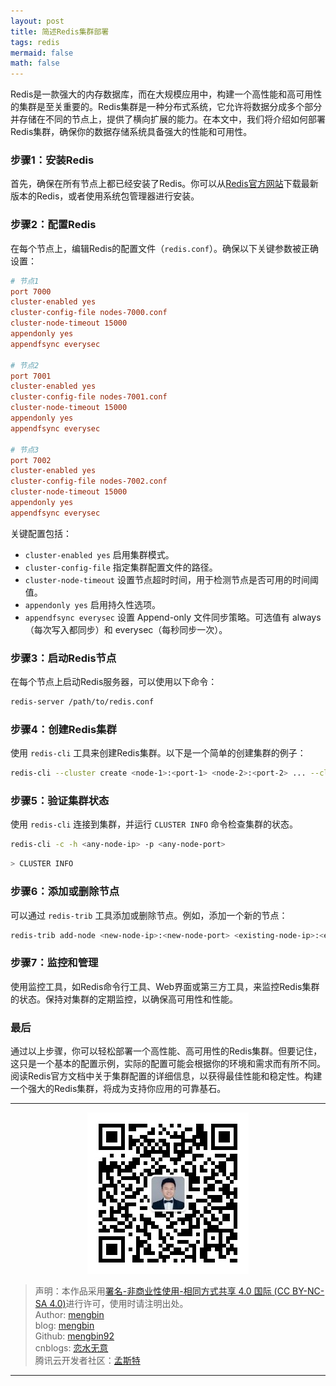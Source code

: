 ```yaml
---
layout: post
title: 简述Redis集群部署
tags: redis 
mermaid: false
math: false
---  
```


Redis是一款强大的内存数据库，而在大规模应用中，构建一个高性能和高可用性的集群是至关重要的。Redis集群是一种分布式系统，它允许将数据分成多个部分并存储在不同的节点上，提供了横向扩展的能力。在本文中，我们将介绍如何部署Redis集群，确保你的数据存储系统具备强大的性能和可用性。

### 步骤1：安装Redis

首先，确保在所有节点上都已经安装了Redis。你可以从[Redis官方网站](https://redis.io/download)下载最新版本的Redis，或者使用系统包管理器进行安装。

### 步骤2：配置Redis

在每个节点上，编辑Redis的配置文件（`redis.conf`）。确保以下关键参数被正确设置：

```conf
# 节点1
port 7000
cluster-enabled yes
cluster-config-file nodes-7000.conf
cluster-node-timeout 15000
appendonly yes
appendfsync everysec

# 节点2
port 7001
cluster-enabled yes
cluster-config-file nodes-7001.conf
cluster-node-timeout 15000
appendonly yes
appendfsync everysec

# 节点3
port 7002
cluster-enabled yes
cluster-config-file nodes-7002.conf
cluster-node-timeout 15000
appendonly yes
appendfsync everysec
```

关键配置包括：

- `cluster-enabled yes` 启用集群模式。
- `cluster-config-file` 指定集群配置文件的路径。
- `cluster-node-timeout` 设置节点超时时间，用于检测节点是否可用的时间阈值。
- `appendonly yes` 启用持久性选项。
- `appendfsync everysec` 设置 Append-only 文件同步策略。可选值有 always（每次写入都同步）和 everysec（每秒同步一次）。

### 步骤3：启动Redis节点

在每个节点上启动Redis服务器，可以使用以下命令：

```bash
redis-server /path/to/redis.conf
```

### 步骤4：创建Redis集群

使用 `redis-cli` 工具来创建Redis集群。以下是一个简单的创建集群的例子：

```bash
redis-cli --cluster create <node-1>:<port-1> <node-2>:<port-2> ... --cluster-replicas <num_replicas>
```

### 步骤5：验证集群状态

使用 `redis-cli` 连接到集群，并运行 `CLUSTER INFO` 命令检查集群的状态。

```bash
redis-cli -c -h <any-node-ip> -p <any-node-port>
```

```bash
> CLUSTER INFO
```

### 步骤6：添加或删除节点

可以通过 `redis-trib` 工具添加或删除节点。例如，添加一个新的节点：

```bash
redis-trib add-node <new-node-ip>:<new-node-port> <existing-node-ip>:<existing-node-port>
```

### 步骤7：监控和管理

使用监控工具，如Redis命令行工具、Web界面或第三方工具，来监控Redis集群的状态。保持对集群的定期监控，以确保高可用性和性能。

### 最后

通过以上步骤，你可以轻松部署一个高性能、高可用性的Redis集群。但要记住，这只是一个基本的配置示例，实际的配置可能会根据你的环境和需求而有所不同。阅读Redis官方文档中关于集群配置的详细信息，以获得最佳性能和稳定性。构建一个强大的Redis集群，将成为支持你应用的可靠基石。  

---

<div align="center">
  <img src="../img/qrcode_wechat.jpg" alt="孟斯特">
</div>

> 声明：本作品采用[署名-非商业性使用-相同方式共享 4.0 国际 (CC BY-NC-SA 4.0)](https://creativecommons.org/licenses/by-nc-sa/4.0/deed.zh)进行许可，使用时请注明出处。  
> Author: [mengbin](mengbin1992@outlook.com)  
> blog: [mengbin](https://mengbin.top)  
> Github: [mengbin92](https://mengbin92.github.io/)  
> cnblogs: [恋水无意](https://www.cnblogs.com/lianshuiwuyi/)  
> 腾讯云开发者社区：[孟斯特](https://cloud.tencent.com/developer/user/6649301)  

---
